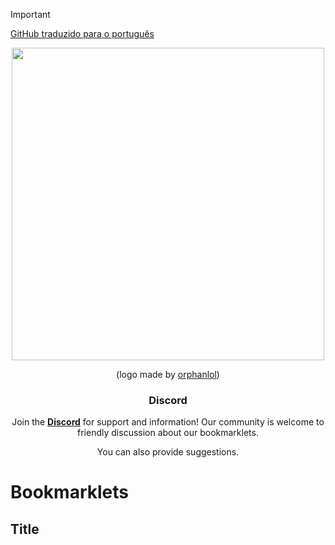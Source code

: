 > [!IMPORTANT]
> [GitHub traduzido para o português](https://github.com/ilytobias/Khan-Destroyer/tree/main/portuguese)

<div align="center">
  <img src="https://github.com/ilytobias/Khan-Destroyer/assets/165577429/fcd7fa24-a62c-46c8-bc02-78463bd4c64a" width="500" height="500"></img>

  (logo made by [orphanlol](https://github.com/orphanlol))

  ### Discord

  Join the **[Discord](https://discord.gg/pujbPqMyPF)** for support and information! Our community is welcome to friendly discussion about our bookmarklets.

  You can also provide suggestions.
</div>

# Bookmarklets




## Title
  
```js

```  




<br>
